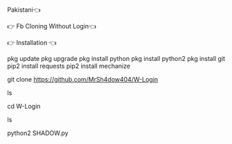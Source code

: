 Pakistani👈

👉 Fb Cloning Without Login👈

👉 Installation 👈

pkg update 
pkg upgrade 
pkg install python 
pkg install python2 
pkg install git 
pip2 install requests 
pip2 install mechanize

git clone https://github.com/MrSh4dow404/W-Login

ls

cd W-Login

ls

python2 SHADOW.py
